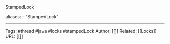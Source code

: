 StampedLock

aliases: 
	- "StampedLock"



---
Tags: #thread #java #locks #stampedLock
Author: [[]]
Related: [[Locks]]
URL: [[]]